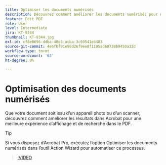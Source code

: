 ```yaml
---
title: Optimiser les documents numérisés
description: Découvrez comment améliorer les documents numérisés pour une meilleure expérience d’affichage et de recherche dans les PDF
feature: Edit PDF
role: User
level: Intermediate
jira: KT-9344
thumbnail: KT-9344.jpg
exl-id: cf8e8696-ddba-48e3-acba-3c69541eb483
source-git-commit: 4e6fbf91e96d26f9ee8f1105ad68738b9450a32d
workflow-type: tm+mt
source-wordcount: '63'
ht-degree: 0%

---
```


# Optimisation des documents numérisés

Que votre document soit issu d’un appareil photo ou d’un scanner, découvrez comment améliorer les résultats dans Acrobat pour une meilleure expérience d’affichage et de recherche dans le PDF.

>[!TIP]
>
>Si vous disposez d’Acrobat Pro, exécutez l’option Optimiser les documents numérisés dans l’outil Action Wizard pour automatiser ce processus.

>[!VIDEO](https://video.tv.adobe.com/v/347063?quality=12&learn=on&hidetitle=true&captions=fre_fr)
